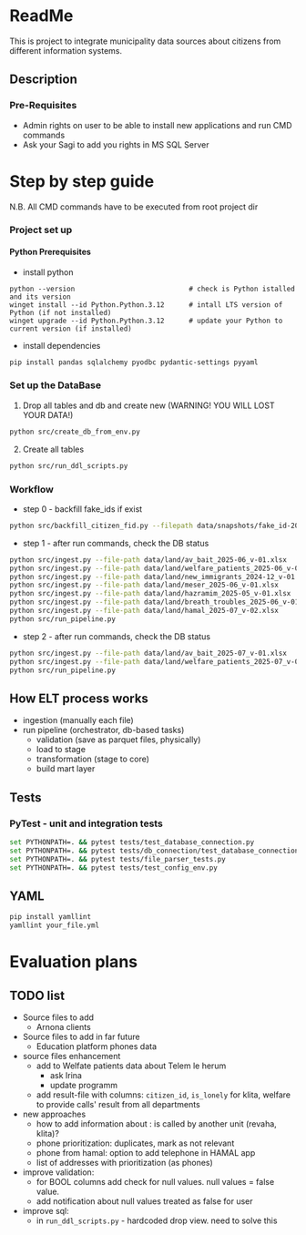 # ReadMe
This is project to integrate municipality data sources about citizens from different information systems.
## Description
### Pre-Requisites
- Admin rights on user to be able to install new applications and run CMD commands
- Ask your Sagi to add you rights in MS SQL Server

# Step by step guide
N.B. All CMD commands have to be executed from root project dir

### Project set up
#### Python Prerequisites
- install python
```
python --version                            # check is Python istalled and its version
winget install --id Python.Python.3.12      # intall LTS version of Python (if not installed)
winget upgrade --id Python.Python.3.12      # update your Python to current version (if installed)
```
- install dependencies
```bash
pip install pandas sqlalchemy pyodbc pydantic-settings pyyaml
```

### Set up the DataBase
1. Drop all tables and db and create new (WARNING! YOU WILL LOST YOUR DATA!)
```bash
python src/create_db_from_env.py
```
2. Create all tables
```bash
python src/run_ddl_scripts.py
```

### Workflow
- step 0 - backfill fake_ids if exist
```bash
python src/backfill_citizen_fid.py --filepath data/snapshots/fake_id-2025-07-27.xlsx
```
- step 1 - after run commands, check the DB status
```bash
python src/ingest.py --file-path data/land/av_bait_2025-06_v-01.xlsx
python src/ingest.py --file-path data/land/welfare_patients_2025-06_v-01.xlsx
python src/ingest.py --file-path data/land/new_immigrants_2024-12_v-01.xlsx
python src/ingest.py --file-path data/land/meser_2025-06_v-01.xlsx
python src/ingest.py --file-path data/land/hazramim_2025-05_v-01.xlsx
python src/ingest.py --file-path data/land/breath_troubles_2025-06_v-01.xlsx
python src/ingest.py --file-path data/land/hamal_2025-07_v-02.xlsx
python src/run_pipeline.py
```
- step 2 - after run commands, check the DB status
```bash
python src/ingest.py --file-path data/land/av_bait_2025-07_v-01.xlsx
python src/ingest.py --file-path data/land/welfare_patients_2025-07_v-01.xlsx
python src/run_pipeline.py
```

## How ELT process works
- ingestion (manually each file)
- run pipeline (orchestrator, db-based tasks)
    - validation (save as parquet files, physically)
    - load to stage
    - transformation (stage to core)
    - build mart layer 

## Tests
### PyTest - unit and integration tests
```bash
set PYTHONPATH=. && pytest tests/test_database_connection.py
set PYTHONPATH=. && pytest tests/db_connection/test_database_connection.py
set PYTHONPATH=. && pytest tests/file_parser_tests.py
set PYTHONPATH=. && pytest tests/test_config_env.py
```

## YAML
```bash
pip install yamllint
yamllint your_file.yml
```

# Evaluation plans
## TODO list
- Source files to add
    - Arnona clients
- Source files to add in far future 
    - Education platform phones data
- source files enhancement 
    - add to Welfate patients data about Telem le herum
        - ask Irina
        - update programm
    - add result-file with columns: `citizen_id`, `is_lonely` for klita, welfare
    to provide calls' result from all departments
- new approaches 
    - how to add information about : is called by another unit (revaha, klita)?
    - phone prioritization: duplicates, mark as not relevant
    - phone from hamal: option to add telephone in HAMAL app
    - list of addresses with prioritization (as phones)
- improve validation:
    - for BOOL columns add check for null values. null values = false value.
    - add notification about null values treated as false for user
- improve sql:
    - in `run_ddl_scripts.py` - hardcoded drop view. need to solve this

